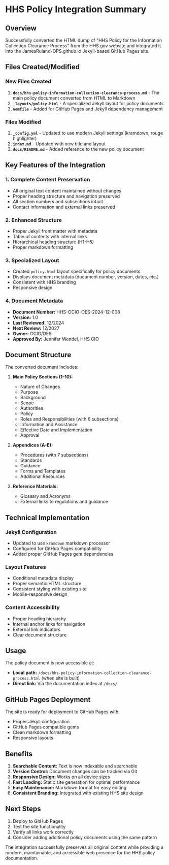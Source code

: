 # HHS Policy Integration Summary

## Overview

Successfully converted the HTML dump of "HHS Policy for the Information Collection Clearance Process" from the HHS.gov website and integrated it into the JamesRuland-OPS.github.io Jekyll-based GitHub Pages site.

## Files Created/Modified

### New Files Created

1. **`docs/hhs-policy-information-collection-clearance-process.md`** - The main policy document converted from HTML to Markdown
2. **`_layouts/policy.html`** - A specialized Jekyll layout for policy documents
3. **`Gemfile`** - Added for GitHub Pages and Jekyll dependency management

### Files Modified

1. **`_config.yml`** - Updated to use modern Jekyll settings (kramdown, rouge highlighter)
2. **`index.md`** - Updated with new title and layout
3. **`docs/README.md`** - Added reference to the new policy document

## Key Features of the Integration

### 1. Complete Content Preservation

- All original text content maintained without changes
- Proper heading structure and navigation preserved
- All section numbers and subsections intact
- Contact information and external links preserved

### 2. Enhanced Structure

- Proper Jekyll front matter with metadata
- Table of contents with internal links
- Hierarchical heading structure (H1-H5)
- Proper markdown formatting

### 3. Specialized Layout

- Created `policy.html` layout specifically for policy documents
- Displays document metadata (document number, version, dates, etc.)
- Consistent with HHS branding
- Responsive design

### 4. Document Metadata

- **Document Number:** HHS-OCIO-OES-2024-12-008
- **Version:** 1.0
- **Last Reviewed:** 12/2024
- **Next Review:** 12/2027
- **Owner:** OCIO/OES
- **Approved By:** Jennifer Wendel, HHS CIO

## Document Structure

The converted document includes:

1. **Main Policy Sections (1-10):**
   - Nature of Changes
   - Purpose
   - Background
   - Scope
   - Authorities
   - Policy
   - Roles and Responsibilities (with 6 subsections)
   - Information and Assistance
   - Effective Date and Implementation
   - Approval

2. **Appendices (A-E):**
   - Procedures (with 7 subsections)
   - Standards
   - Guidance
   - Forms and Templates
   - Additional Resources

3. **Reference Materials:**
   - Glossary and Acronyms
   - External links to regulations and guidance

## Technical Implementation

### Jekyll Configuration

- Updated to use `kramdown` markdown processor
- Configured for GitHub Pages compatibility
- Added proper GitHub Pages gem dependencies

### Layout Features

- Conditional metadata display
- Proper semantic HTML structure
- Consistent styling with existing site
- Mobile-responsive design

### Content Accessibility

- Proper heading hierarchy
- Internal anchor links for navigation
- External link indicators
- Clear document structure

## Usage

The policy document is now accessible at:

- **Local path:** `/docs/hhs-policy-information-collection-clearance-process.html` (when site is built)
- **Direct link:** Via the documentation index at `/docs/`

## GitHub Pages Deployment

The site is ready for deployment to GitHub Pages with:

- Proper Jekyll configuration
- GitHub Pages compatible gems
- Clean markdown formatting
- Responsive layouts

## Benefits

1. **Searchable Content:** Text is now indexable and searchable
2. **Version Control:** Document changes can be tracked via Git
3. **Responsive Design:** Works on all device sizes
4. **Fast Loading:** Static site generation for optimal performance
5. **Easy Maintenance:** Markdown format for easy editing
6. **Consistent Branding:** Integrated with existing HHS site design

## Next Steps

1. Deploy to GitHub Pages
2. Test the site functionality
3. Verify all links work correctly
4. Consider adding additional policy documents using the same pattern

The integration successfully preserves all original content while providing a modern, maintainable, and accessible web presence for the HHS policy documentation.
